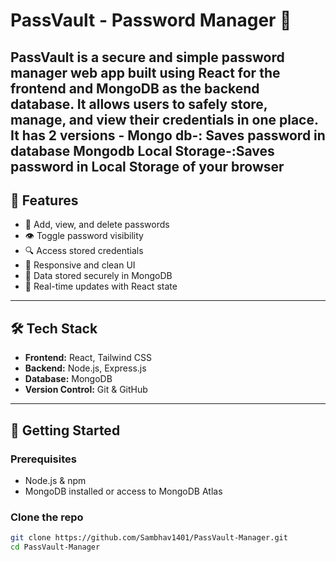 # PassVault - Password Manager 🔐

PassVault is a secure and simple password manager web app built using **React** for the frontend and **MongoDB** as the backend database.
It allows users to safely store, manage, and view their credentials in one place.
It has 2 versions - 
Mongo db-: Saves password in database Mongodb
Local Storage-:Saves password in Local Storage of your browser
---

## 🌟 Features

- 🔐 Add, view, and delete passwords
- 👁️ Toggle password visibility
- 🔍 Access stored credentials
- 🎨 Responsive and clean UI
- 💾 Data stored securely in MongoDB
- 🔄 Real-time updates with React state

---

## 🛠 Tech Stack

- **Frontend:** React, Tailwind CSS 
- **Backend:** Node.js, Express.js
- **Database:** MongoDB
- **Version Control:** Git & GitHub

---

## 🚀 Getting Started

### Prerequisites

- Node.js & npm
- MongoDB installed or access to MongoDB Atlas

### Clone the repo

```bash
git clone https://github.com/Sambhav1401/PassVault-Manager.git
cd PassVault-Manager
